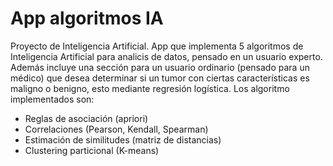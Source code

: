 # App algoritmos IA
Proyecto de Inteligencia Artificial. App que implementa 5 algoritmos de Inteligencia Artificial para analicis de datos, pensado en un usuario experto.
Además incluye una sección para un usuario ordinario (pensado para un médico) que desea determinar si un tumor con ciertas características es maligno o benigno, esto mediante regresión logística.
Los algoritmo implementados son:
* Reglas de asociación (apriori)
* Correlaciones (Pearson, Kendall, Spearman)
* Estimación de similitudes (matriz de distancias)
* Clustering particional (K-means)
